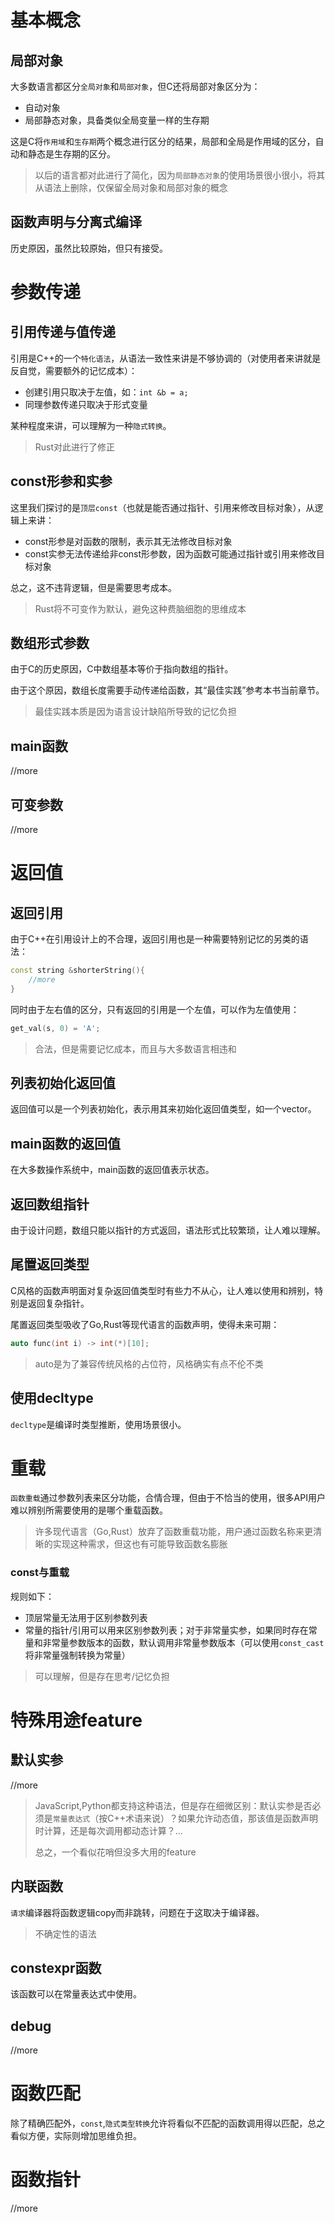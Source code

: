 # 基本概念

## 局部对象

大多数语言都区分`全局对象`和`局部对象`，但C还将局部对象区分为：

- 自动对象
- 局部静态对象，具备类似全局变量一样的生存期

这是C将`作用域`和`生存期`两个概念进行区分的结果，局部和全局是作用域的区分，自动和静态是生存期的区分。

> 以后的语言都对此进行了简化，因为`局部静态对象`的使用场景很小很小，将其从语法上删除，仅保留全局对象和局部对象的概念

## 函数声明与分离式编译

历史原因，虽然比较原始，但只有接受。

# 参数传递

## 引用传递与值传递

引用是C++的一个`特化语法`，从语法一致性来讲是不够协调的（对使用者来讲就是反自觉，需要额外的记忆成本）：

- 创建引用只取决于左值，如：`int &b = a;`
- 同理参数传递只取决于形式变量

某种程度来讲，可以理解为一种`隐式转换`。

> Rust对此进行了修正

## const形参和实参

这里我们探讨的是`顶层const`（也就是能否通过指针、引用来修改目标对象），从逻辑上来讲：

- const形参是对函数的限制，表示其无法修改目标对象
- const实参无法传递给非const形参数，因为函数可能通过指针或引用来修改目标对象

总之，这不违背逻辑，但是需要思考成本。

> Rust将不可变作为默认，避免这种费脑细胞的思维成本

## 数组形式参数

由于C的历史原因，C中数组基本等价于指向数组的指针。

由于这个原因，数组长度需要手动传递给函数，其“最佳实践”参考本书当前章节。

> 最佳实践本质是因为语言设计缺陷所导致的记忆负担

## main函数

//more

## 可变参数

//more

# 返回值

## 返回引用

由于C++在引用设计上的不合理，返回引用也是一种需要特别记忆的另类的语法：

```c++
const string &shorterString(){
    //more
}
```

同时由于左右值的区分，只有返回的引用是一个左值，可以作为左值使用：

```c++
get_val(s, 0) = 'A';
```

> 合法，但是需要记忆成本，而且与大多数语言相违和

## 列表初始化返回值

返回值可以是一个列表初始化，表示用其来初始化返回值类型，如一个vector。

## main函数的返回值

在大多数操作系统中，main函数的返回值表示状态。

## 返回数组指针

由于设计问题，数组只能以指针的方式返回，语法形式比较繁琐，让人难以理解。

## 尾置返回类型

C风格的函数声明面对复杂返回值类型时有些力不从心，让人难以使用和辨别，特别是返回复杂指针。

尾置返回类型吸收了Go,Rust等现代语言的函数声明，使得未来可期：

```c++
auto func(int i) -> int(*)[10];
```

> auto是为了兼容传统风格的占位符，风格确实有点不伦不类

## 使用decltype

`decltype`是编译时类型推断，使用场景很小。

# 重载

`函数重载`通过参数列表来区分功能，合情合理，但由于不恰当的使用，很多API用户难以辨别所需要使用的是哪个重载函数。

> 许多现代语言（Go,Rust）放弃了函数重载功能，用户通过函数名称来更清晰的实现这种需求，但这也有可能导致函数名膨胀

### const与重载

规则如下：

- 顶层常量无法用于区别参数列表
- 常量的指针/引用可以用来区别参数列表；对于非常量实参，如果同时存在常量和非常量参数版本的函数，默认调用非常量参数版本（可以使用`const_cast`将非常量强制转换为常量）

> 可以理解，但是存在思考/记忆负担

# 特殊用途feature

## 默认实参

//more

> JavaScript,Python都支持这种语法，但是存在细微区别：默认实参是否必须是`常量表达式`（按C++术语来说）？如果允许动态值，那该值是函数声明时计算，还是每次调用都动态计算？...
>
> 总之，一个看似花哨但没多大用的feature

## 内联函数

`请求`编译器将函数逻辑copy而非跳转，问题在于这取决于编译器。

> 不确定性的语法

## constexpr函数

该函数可以在常量表达式中使用。

## debug

//more

# 函数匹配

除了精确匹配外，`const`,`隐式类型转换`允许将看似不匹配的函数调用得以匹配，总之看似方便，实际则增加思维负担。

# 函数指针

//more
